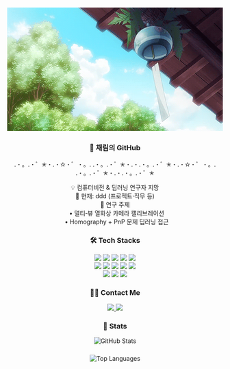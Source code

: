 <!-- ────────── 헤더(다크/라이트 자동 전환) ────────── -->
<p align="center">
  <picture>
    <!-- 다크 모드용 -->
    <source srcset="https://raw.githubusercontent.com/cozyrim/cozyrim/main/assets/header-dark.svg"
            media="(prefers-color-scheme: dark)">
    <!-- 라이트 모드용 -->
    <source srcset="https://raw.githubusercontent.com/cozyrim/cozyrim/main/assets/bell.gif"
            media="(prefers-color-scheme: light)">
    <!-- 폴백 (라이트) -->
    <img src="https://raw.githubusercontent.com/cozyrim/cozyrim/main/assets/bell.gif"
         width="600" alt="채림 인사 헤더">
  </picture>
</p>

<!-- ────────── 소개 ────────── -->
<h3 align="center">🌱 채림의 GitHub</h3>

<p align="center">.・。.・゜✭・.・✫・゜・。. .・。.・゜✭・.・.・。.・゜✭・.・✫・゜・。. .・。.・゜✭・.・.・。.・゜✭</p>

<div align="center">

💡 컴퓨터비전 &amp; 딥러닝 연구자 지망  
🔧 현재: ddd (프로젝트·직무 등)  
🔬 연구 주제  
&nbsp;&nbsp;• 멀티‑뷰 열화상 카메라 캘리브레이션  
&nbsp;&nbsp;• Homography + PnP 문제 딥러닝 접근  

</div>

<!-- ────────── 기술 스택 ────────── -->
<h3 align="center">🛠️ Tech Stacks</h3>


<div align="center">

<img src="https://img.shields.io/badge/C++-00599C?style=social&logo=C%2B%2B">
<img src="https://img.shields.io/badge/C-A8B9CC?style=social&logo=C">
<img src="https://img.shields.io/badge/CSS3-1572B6?style=social&logo=CSS3">
<img src="https://img.shields.io/badge/Git-F05032?style=social&logo=Git">
<img src="https://img.shields.io/badge/GitHub-181717?style=social&logo=GitHub"><br>

<img src="https://img.shields.io/badge/HTML5-E34F26?style=social&logo=HTML5">
<img src="https://img.shields.io/badge/Linux-FCC624?style=social&logo=Linux">
<img src="https://img.shields.io/badge/Matlab-0076a8?style=social&logo=MathWorks">
<img src="https://img.shields.io/badge/MySQL-4479A1?style=social&logo=MySQL">
<img src="https://img.shields.io/badge/Notion-000000?style=social&logo=Notion"><br>

<img src="https://img.shields.io/badge/PyTorch-EE4C2C?style=social&logo=PyTorch">
<img src="https://img.shields.io/badge/Python-3776AB?style=social&logo=Python">
<img src="https://img.shields.io/badge/React-61DAFB?style=social&logo=React">

</div>

<!-- ────────── 연락처 ────────── -->
<h3 align="center">🧑‍💻 Contact Me</h3>


<div align="center">

<a href="https://instagram.com/zzaerim">
  <img src="https://img.shields.io/badge/Instagram-E4405F?style=social&logo=Instagram">
</a>
<a href="mailto:cozyriming@gmail.com">
  <img src="https://img.shields.io/badge/Gmail-EA4335?style=social&logo=Gmail">
</a>

</div>

<!-- ────────── GitHub 통계 ────────── -->
<h3 align="center">🏅 Stats</h3>

<!-- 첫 번째 카드 -->
<p align="center">
  <img
    src="https://github-readme-stats.vercel.app/api?username=cozyrim&theme=transparent&hide_title=true"
    alt="GitHub Stats"
  >
</p>

<!-- 두 번째 카드 (위와 24px 간격) -->
<p align="center" style="margin-top:24px;">
  <img
    src="https://github-readme-stats.vercel.app/api/top-langs/?username=cozyrim&layout=compact&theme=transparent"
    alt="Top Languages"
  >
</p>
</div>
